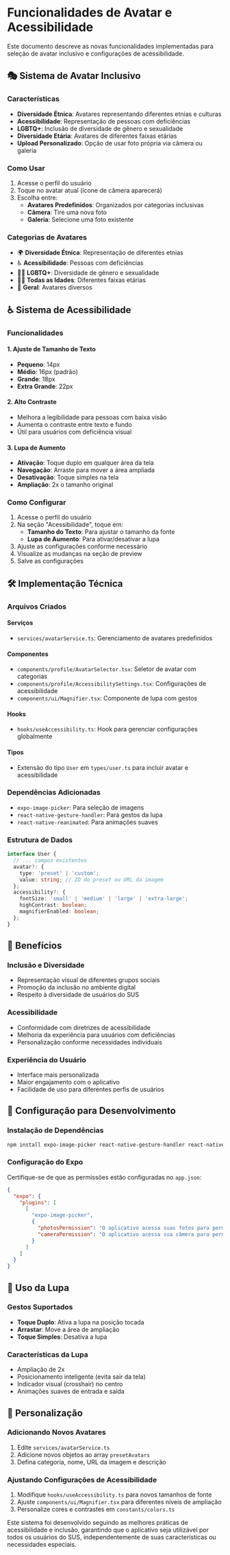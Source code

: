 # Funcionalidades de Avatar e Acessibilidade

Este documento descreve as novas funcionalidades implementadas para seleção de avatar inclusivo e configurações de acessibilidade.

## 🎭 Sistema de Avatar Inclusivo

### Características
- **Diversidade Étnica**: Avatares representando diferentes etnias e culturas
- **Acessibilidade**: Representação de pessoas com deficiências
- **LGBTQ+**: Inclusão de diversidade de gênero e sexualidade
- **Diversidade Etária**: Avatares de diferentes faixas etárias
- **Upload Personalizado**: Opção de usar foto própria via câmera ou galeria

### Como Usar
1. Acesse o perfil do usuário
2. Toque no avatar atual (ícone de câmera aparecerá)
3. Escolha entre:
   - **Avatares Predefinidos**: Organizados por categorias inclusivas
   - **Câmera**: Tire uma nova foto
   - **Galeria**: Selecione uma foto existente

### Categorias de Avatares
- 🌍 **Diversidade Étnica**: Representação de diferentes etnias
- ♿ **Acessibilidade**: Pessoas com deficiências
- 🏳️‍🌈 **LGBTQ+**: Diversidade de gênero e sexualidade
- 👶👴 **Todas as Idades**: Diferentes faixas etárias
- 👤 **Geral**: Avatares diversos

## ♿ Sistema de Acessibilidade

### Funcionalidades

#### 1. Ajuste de Tamanho de Texto
- **Pequeno**: 14px
- **Médio**: 16px (padrão)
- **Grande**: 18px
- **Extra Grande**: 22px

#### 2. Alto Contraste
- Melhora a legibilidade para pessoas com baixa visão
- Aumenta o contraste entre texto e fundo
- Útil para usuários com deficiência visual

#### 3. Lupa de Aumento
- **Ativação**: Toque duplo em qualquer área da tela
- **Navegação**: Arraste para mover a área ampliada
- **Desativação**: Toque simples na tela
- **Ampliação**: 2x o tamanho original

### Como Configurar
1. Acesse o perfil do usuário
2. Na seção "Acessibilidade", toque em:
   - **Tamanho do Texto**: Para ajustar o tamanho da fonte
   - **Lupa de Aumento**: Para ativar/desativar a lupa
3. Ajuste as configurações conforme necessário
4. Visualize as mudanças na seção de preview
5. Salve as configurações

## 🛠️ Implementação Técnica

### Arquivos Criados

#### Serviços
- `services/avatarService.ts`: Gerenciamento de avatares predefinidos

#### Componentes
- `components/profile/AvatarSelector.tsx`: Seletor de avatar com categorias
- `components/profile/AccessibilitySettings.tsx`: Configurações de acessibilidade
- `components/ui/Magnifier.tsx`: Componente de lupa com gestos

#### Hooks
- `hooks/useAccessibility.ts`: Hook para gerenciar configurações globalmente

#### Tipos
- Extensão do tipo `User` em `types/user.ts` para incluir avatar e acessibilidade

### Dependências Adicionadas
- `expo-image-picker`: Para seleção de imagens
- `react-native-gesture-handler`: Para gestos da lupa
- `react-native-reanimated`: Para animações suaves

### Estrutura de Dados

```typescript
interface User {
  // ... campos existentes
  avatar?: {
    type: 'preset' | 'custom';
    value: string; // ID do preset ou URL da imagem
  };
  accessibility?: {
    fontSize: 'small' | 'medium' | 'large' | 'extra-large';
    highContrast: boolean;
    magnifierEnabled: boolean;
  };
}
```

## 🎯 Benefícios

### Inclusão e Diversidade
- Representação visual de diferentes grupos sociais
- Promoção da inclusão no ambiente digital
- Respeito à diversidade de usuários do SUS

### Acessibilidade
- Conformidade com diretrizes de acessibilidade
- Melhoria da experiência para usuários com deficiências
- Personalização conforme necessidades individuais

### Experiência do Usuário
- Interface mais personalizada
- Maior engajamento com o aplicativo
- Facilidade de uso para diferentes perfis de usuários

## 🔧 Configuração para Desenvolvimento

### Instalação de Dependências
```bash
npm install expo-image-picker react-native-gesture-handler react-native-reanimated
```

### Configuração do Expo
Certifique-se de que as permissões estão configuradas no `app.json`:

```json
{
  "expo": {
    "plugins": [
      [
        "expo-image-picker",
        {
          "photosPermission": "O aplicativo acessa suas fotos para permitir que você escolha um avatar personalizado.",
          "cameraPermission": "O aplicativo acessa sua câmera para permitir que você tire uma foto para seu avatar."
        }
      ]
    ]
  }
}
```

## 📱 Uso da Lupa

### Gestos Suportados
- **Toque Duplo**: Ativa a lupa na posição tocada
- **Arrastar**: Move a área de ampliação
- **Toque Simples**: Desativa a lupa

### Características da Lupa
- Ampliação de 2x
- Posicionamento inteligente (evita sair da tela)
- Indicador visual (crosshair) no centro
- Animações suaves de entrada e saída

## 🎨 Personalização

### Adicionando Novos Avatares
1. Edite `services/avatarService.ts`
2. Adicione novos objetos ao array `presetAvatars`
3. Defina categoria, nome, URL da imagem e descrição

### Ajustando Configurações de Acessibilidade
1. Modifique `hooks/useAccessibility.ts` para novos tamanhos de fonte
2. Ajuste `components/ui/Magnifier.tsx` para diferentes níveis de ampliação
3. Personalize cores e contrastes em `constants/colors.ts`

Este sistema foi desenvolvido seguindo as melhores práticas de acessibilidade e inclusão, garantindo que o aplicativo seja utilizável por todos os usuários do SUS, independentemente de suas características ou necessidades especiais.